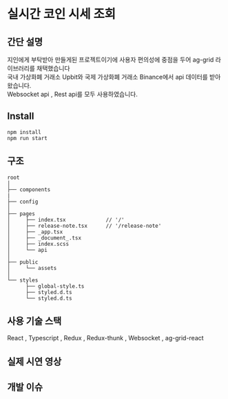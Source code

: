 # 실시간 코인 시세 조회
## 간단 설명

지인에게 부탁받아 만들게된 프로젝트이기에 사용자 편의성에 중점을 두어 ag-grid 라이브러리를 채택했습니다<br>
국내 가상화폐 거래소 Upbit와 국제 가상화폐 거래소 Binance에서 api 데이터를 받아왔습니다.<br>
Websocket api , Rest api를 모두 사용하였습니다.<br>

## Install
```
npm install
npm run start
```
## 구조
```
root                        			 
│
├── components              
|
├── config                
│				
├── pages                 
│     ├── index.tsx             // '/'
│     ├── release-note.tsx      // '/release-note'
│     ├── _app.tsx        
│     ├── _document_.tsx        
│     ├── index.scss      
│     └── api             
│
├── public  
│     └── assets          
│
└── styles                          
      ├── global-style.ts
      ├── styled.d.ts    
      └── styled.d.ts    

```
## 사용 기술 스택
React , Typescript , Redux , Redux-thunk , Websocket , ag-grid-react


## 실제 시연 영상

## 개발 이슈
